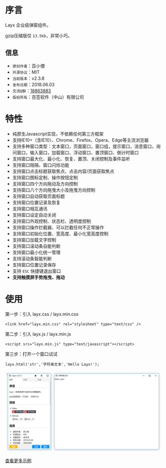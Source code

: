 # 序言

Layx 企业级弹窗组件。

gzip压缩版仅 `13.5kb`，非常小巧。

## 信息

- `原创作者`：百小僧
- `开源协议`：MIT
- `当前版本`：v2.3.8
- `发布日期`：2018.06.03
- `交流Q群`：[18863883](//shang.qq.com/wpa/qunwpa?idkey=60a832c9b6d9e7e56a0057fa341270fe52472e8390f9a8ec5985e47c319a166e)
- `版权所有`：百签软件（中山）有限公司

# 特性

- 纯原生Javascript实现，不依赖任何第三方框架
- 支持IE10+（含IE10）、Chrome、Firefox、Opera、Edge等主流浏览器
- 支持多种窗口类型：文本窗口，页面窗口，窗口组，提示窗口，消息窗口，询问窗口，输入窗口，加载窗口、浮动窗口、置顶窗口、倒计时窗口
- 支持窗口最大化、最小化、恢复、置顶、关闭控制及事件监听
- 支持窗口阻隔、窗口闪烁功能
- 支持窗口点击标题获取焦点、点击内容/页面获取焦点
- 支持窗口图标定制、操作按钮定制
- 支持窗口四个方向拖动及方向控制
- 支持窗口八个方向拖曳大小及拖曳方向控制
- 支持窗口自动获取页面标题
- 支持窗口位置记录及恢复
- 支持窗口相互通讯
- 支持窗口设定自动关闭
- 支持窗口外观控制、状态栏、透明度控制
- 支持窗口操作拦截器、可以拦截任何不正常操作
- 支持窗口初始化位置、宽高度、最小化宽高度控制
- 支持窗口加载文字控制
- 支持窗口滚动条自能判断
- 支持窗口最小化统一管理
- 支持滚动条智能判断
- 支持窗口位置记录保存
- 支持 `ESC` 快捷键退出窗口
- **支持触摸屏手势拖曳、拖动**


# 使用

第一步：引入 layx.css / layx.min.css

```
<link href="layx.min.css" rel="stylesheet" type="text/css" />
```

第二步：引入 layx.js / layx.min.js

```
<script src="layx.min.js" type="text/javascript"></script>
```

第三步：打开一个窗口试试

```
layx.html('str','字符串文本','Hello Layx!');
```

![Hello Layx](./doc/hello.png)

[查看更多示例](http://monksoul.gitee.io/layx/doc/)
